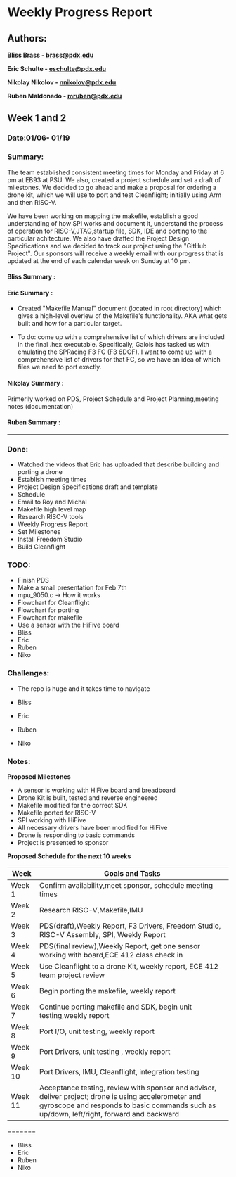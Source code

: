 # Weekly Progress Report

## Authors:

**Bliss Brass - brass@pdx.edu**

**Eric Schulte - eschulte@pdx.edu**

**Nikolay Nikolov - nnikolov@pdx.edu**

**Ruben Maldonado - mruben@pdx.edu**


## Week 1 and 2
### Date:01/06- 01/19
### Summary:
The team established consistent meeting times for Monday and Friday at 6 pm at EB93 at PSU. We also, created a project schedule and set a draft of milestones.
We decided to go ahead and make a proposal for ordering a drone kit, which we will use to port and test Cleanflight; initially using Arm and then RISC-V.

We have been working on mapping the makefile, establish a good understanding of how SPI works and document it, understand the process of operation for  RISC-V,JTAG,startup file, SDK, IDE and porting to the particular achitecture. We also have drafted the Project Design Specifications and we decided to track our project using the "GitHub Project". Our sponsors will receive a weekly email with our progress that is updated at the end of each calendar week on Sunday at 10 pm.

#### Bliss Summary :


#### Eric Summary :
- Created "Makefile Manual" document (located in root directory) which gives a high-level overiew of the Makefile's functionality. AKA what gets built and how for a particular target. 

- To do: come up with a comprehensive list of which drivers are included in the final .hex executable. Specifically, Galois has tasked us with emulating the SPRacing F3 FC (F3 6DOF). I want to come up with a comprehensive list of drivers for that FC, so we have an idea of which files we need to port exactly.


#### Nikolay Summary :
Primerily worked on PDS, Project Schedule and Project Planning,meeting notes (documentation)



#### Ruben Summary :

---

### Done:
- Watched the videos that Eric has uploaded that describe building and porting a drone 
- Establish meeting times
- Project Design Specifications draft and template
- Schedule
- Email to Roy and Michal
- Makefile high level map
- Research RISC-V tools
- Weekly Progress Report
- Set Milestones
- Install Freedom Studio
- Build Cleanflight

### TODO:
- Finish PDS
- Make a small presentation for Feb 7th
- mpu_9050.c -> How it works 
- Flowchart for Cleanflight
- Flowchart for porting 
- Flowchart for makefile
- Use a sensor with the HiFive board
 - Bliss
 - Eric
 - Ruben
 - Niko


### Challenges:
- The repo is huge and it takes time to navigate



 - Bliss
 - Eric
 - Ruben
 - Niko

### Notes:
**Proposed Milestones**
- A sensor is working with HiFive board and breadboard
- Drone Kit is built, tested and reverse engineered
- Makefile modified for the correct SDK
- Makefile ported for RISC-V
- SPI working with HiFive
- All necessary drivers have been modified for HiFive
- Drone is responding to basic commands
- Project is presented to sponsor


**Proposed Schedule for the next 10 weeks**

| Week    | Goals and Tasks                                                                                                                                                                                   |
|---------|---------------------------------------------------------------------------------------------------------------------------------------------------------------------------------------------------|
| Week 1  | Confirm availability,meet sponsor, schedule meeting times                                                                                                                                         |
| Week 2  | Research RISC-V,Makefile,IMU                                                                                                                                                                      |
| Week 3  | PDS(draft),Weekly Report, F3 Drivers, Freedom Studio, RISC-V Assembly, SPI, Weekly Report                                                                                                         |
| Week 4  | PDS(final review),Weekly Report, get one sensor working with board,ECE 412 class check in                                                                                                         |
| Week 5  | Use Cleanflight to a drone Kit, weekly report, ECE 412 team project review                                                                                                                        |
| Week 6  | Begin porting the makefile, weekly report                                                                                                                                                         |
| Week 7  | Continue porting makefile and SDK, begin unit testing,weekly report                                                                                                                               |
| Week 8  | Port I/O, unit testing, weekly report                                                                                                                                                             |
| Week 9  | Port Drivers, unit testing , weekly report                                                                                                                                                        |
| Week 10 | Port Drivers, IMU, Cleanflight, integration testing                                                                                                                                               |
| Week 11 | Acceptance testing, review with sponsor and advisor, deliver project; drone is using accelerometer and gyroscope and responds to basic commands such as up/down, left/right, forward and backward |



=======
 - Bliss
 - Eric
 - Ruben
 - Niko
